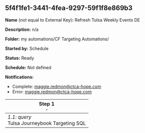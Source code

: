 ## 5f4f1fe1-3441-4fea-9297-59f1f8e869b3

**Name** (not equal to External Key)**:** Refresh Tulsa Weekly Events DE

**Description:** n/a

**Folder:** my automations/CF Targeting Automations/

**Started by:** Schedule

**Status:** Ready

**Schedule:** Not defined

**Notifications:**

* Complete: maggie.redmon@ctca-hope.com
* Error: maggie.redmon@ctca-hope.com

| Step 1<br>_<small>-</small>_ |
| --- |
| _1.1: query_<br>Tulsa Journeybook Targeting SQL |
